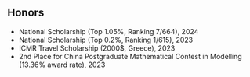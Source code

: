 ## Honors

<ul style="margin:0 0 5px;">
  <li>National Scholarship (Top 1.05%, Ranking 7/664), 2024</li>
  <li>National Scholarship (Top 0.2%, Ranking 1/615), 2023</li>
  <li>ICMR Travel Scholarship (2000$, Greece), 2023</li>
  <li>2nd Place for China Postgraduate Mathematical Contest in Modelling (13.36% award rate), 2023</li>
</ul>